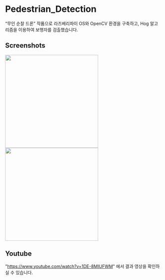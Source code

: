 # Pedestrian_Detection
 “무인 순찰 드론” 작품으로 라즈베리파이 OS와 OpenCV 환경을 구축하고, Hog 알고리즘을 이용하여 보행자를 검출했습니다.
 
Screenshots
------------
<div>
<img width="300" src="https://user-images.githubusercontent.com/39117025/72419096-79cd4b80-37bf-11ea-9133-36d6072ab258.png">
<img width="300" src="https://user-images.githubusercontent.com/39117025/72419503-50f98600-37c0-11ea-8c16-970949d79d7f.png">
</div>

Youtube
---------
"https://www.youtube.com/watch?v=1DE-8MIUFWM" 에서 결과 영상을 확인하실 수 있습니다.
